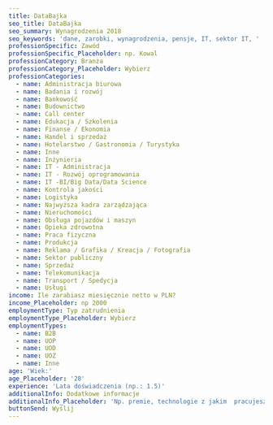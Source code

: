 ```yaml
---
title: DataBajka
seo_title: DataBajka
seo_summary: Wynagrodzenia 2018
seo_keywords: 'dane, zarobki, wynagrodzenia, pensje, IT, sektor IT, '
professionSpecific: Zawód
professionSpecific_Placeholder: np. Kowal
professionCategory: Branża
professionCategory_Placeholder: Wybierz
professionCategories:
  - name: Administracja biurowa
  - name: Badania i rozwój
  - name: Bankowość
  - name: Budownictwo
  - name: Call center
  - name: Edukacja / Szkolenia
  - name: Finanse / Ekonomia
  - name: Handel i sprzedaż
  - name: Hotelarstwo / Gastronomia / Turystyka
  - name: Inne
  - name: Inżynieria
  - name: IT - Administracja
  - name: IT - Rozwój oprogramowania
  - name: IT -BI/Big Data/Data Science
  - name: Kontrola jakości
  - name: Logistyka
  - name: Najwyższa kadra zarządzająca
  - name: Nieruchomości
  - name: Obsługa pojazdów i maszyn
  - name: Opieka zdrowotna
  - name: Praca fizyczna
  - name: Produkcja
  - name: Reklama / Grafika / Kreacja / Fotografia
  - name: Sektor publiczny
  - name: Sprzedaż
  - name: Telekomunikacja
  - name: Transport / Spedycja
  - name: Usługi
income: Ile zarabiasz miesięcznie netto w PLN?
income_Placeholder: np 2000
employmentType: Typ zatrudnienia
employmentType_Placeholder: Wybierz
employmentTypes:
  - name: B2B
  - name: UOP
  - name: UOD
  - name: UOZ
  - name: Inne
age: 'Wiek:'
age_Placeholder: '28'
experience: 'Lata doświadczenia (np.: 1.5)'
additionalInfo: Dodatkowe informacje
additionalInfo_Placeholder: 'Np. premie, technologie z jakim  pracujesz itp'
buttonSend: Wyślij
---
```


